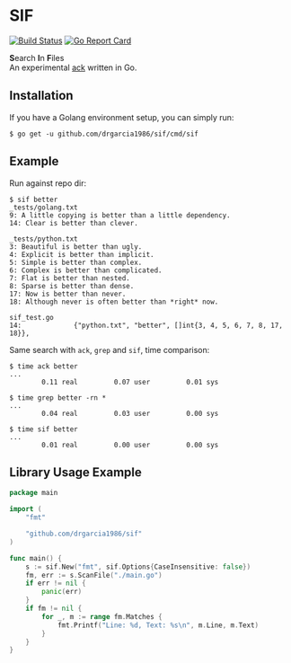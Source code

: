 # SIF
[![Build Status](https://travis-ci.org/drgarcia1986/sif.svg)](https://travis-ci.org/drgarcia1986/sif)
[![Go Report Card](https://goreportcard.com/badge/drgarcia1986/sif)](https://goreportcard.com/report/drgarcia1986/sif)


**S**earch **I**n **F**iles  
An experimental [ack](https://github.com/petdance/ack2) written in Go.  

## Installation
If you have a Golang environment setup, you can simply run:
```
$ go get -u github.com/drgarcia1986/sif/cmd/sif
```

## Example
Run against repo dir:
```
$ sif better
_tests/golang.txt
9: A little copying is better than a little dependency.
14: Clear is better than clever.

_tests/python.txt
3: Beautiful is better than ugly.
4: Explicit is better than implicit.
5: Simple is better than complex.
6: Complex is better than complicated.
7: Flat is better than nested.
8: Sparse is better than dense.
17: Now is better than never.
18: Although never is often better than *right* now.

sif_test.go
14:             {"python.txt", "better", []int{3, 4, 5, 6, 7, 8, 17, 18}},
```
Same search with `ack`, `grep` and `sif`, time comparison:
```
$ time ack better
...
        0.11 real         0.07 user         0.01 sys
```
```
$ time grep better -rn *
...
        0.04 real         0.03 user         0.00 sys
```
```
$ time sif better
...
        0.01 real         0.00 user         0.00 sys
```

## Library Usage Example
```go
package main

import (
	"fmt"

	"github.com/drgarcia1986/sif"
)

func main() {
	s := sif.New("fmt", sif.Options{CaseInsensitive: false})
	fm, err := s.ScanFile("./main.go")
	if err != nil {
		panic(err)
	}
	if fm != nil {
		for _, m := range fm.Matches {
			fmt.Printf("Line: %d, Text: %s\n", m.Line, m.Text)
		}
	}
}
```
